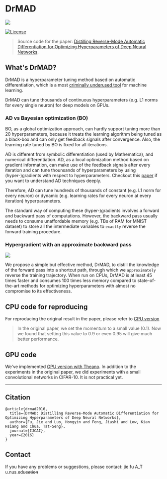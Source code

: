 # DrMAD

![](https://github.com/bigaidream-projects/drmad/blob/master/docs/shortcut.jpg)

[![License](http://img.shields.io/badge/license-MIT-brightgreen.svg?style=flat)](LICENSE)

> Source code for the paper: [Distilling Reverse-Mode Automatic Differentiation for Optimizing Hyperparameters of Deep Neural Networks](http://arxiv.org/abs/1601.00917).

## What's DrMAD?

DrMAD is a hyperparameter tuning method based on automatic differentiation, which is a most [criminally underused tool](https://justindomke.wordpress.com/2009/02/17/automatic-differentiation-the-most-criminally-underused-tool-in-the-potential-machine-learning-toolbox/) for machine learning.

DrMAD can tune thousands of continuous hyperparameters (e.g. L1 norms for every single neuron) for deep models on GPUs.

### AD vs Bayesian optimization (BO)

BO, as a global optimization approach, can hardly support tuning more than 20 hyperparameters, because it treats the learning algorithm being tuned as a black-box and can only get feedback signals after convergence. Also, the learning rate tuned by BO is fixed for all iterations.

AD is different from symbolic differentiation (used by Mathematica), and numerical differentiation. AD, as a local optimization method based on gradient information, can make use of the feedback signals after every iteration and can tune thounsands of hyperparameters by using (hyper-)gradients with respect to hyperparameters. Checkout this [paper](https://arxiv.org/abs/1502.05767) if you want to understand AD techniques deeply.

Therefore, AD can tune hundreds of thousands of constant (e.g. L1 norm for every neuron) or dynamic (e.g. learning rates for every neuron at every iteration) hyperparameters.

The standard way of computing these (hyper-)gradients involves a forward and backward pass of computations. However, the backward pass usually needs to consume unaffordable memory (e.g. TBs of RAM for MNIST dataset) to store all the intermediate variables to `exactly` reverse the forward training procedure.

### Hypergradient with an approximate backward pass

![](https://github.com/bigaidream-projects/drmad/blob/master/docs/fig.jpg)


We propose a simple but effective method, DrMAD, to distill the knowledge of the forward pass into a shortcut path, through which we `approximately` reverse the training trajectory. When run on CPUs, DrMAD is at least 45 times faster and consumes 100 times less memory compared to state-of-the-art methods for optimizing hyperparameters with almost no compromise to its effectiveness. 

## CPU code for reproducing

For reproducing the original result in the paper, please refer to [CPU version](https://github.com/bigaidream-projects/drmad/tree/master/cpu_ver)

> In the original paper, we set the momentum to a small value (0.1). Now we found that setting this value to 0.9 or even 0.95 will give much better performance. 

## GPU code

We've implemented [GPU version with Theano](https://github.com/bigaidream-projects/drmad/tree/master/gpu_ver). In addition to the experiments in the original paper, we did experiments with a small convolutional networks in CIFAR-10. It is not practical yet. 

---

## Citation
```
@article{drmad2016,
  title={DrMAD: Distilling Reverse-Mode Automatic Differentiation for Optimizing Hyperparameters of Deep Neural Networks},
  author={Fu, Jie and Luo, Hongyin and Feng, Jiashi and Low, Kian Hsiang and Chua, Tat-Seng},
  journal={IJCAI},
  year={2016}
}

```

## Contact

If you have any problems or suggestions, please contact: jie.fu A_T u.nus.edu~~cation~~
